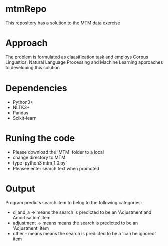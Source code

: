 # mtmRepo
This repository has a solution to the MTM data exercise


# Approach 
The problem is formulated as claasification task and employs Corpus Lingustics, Natural Language Processing and Machine Learning approaches to developing this solution


# Dependencies
* Python3+
* NLTK3+ 
* Pandas 
* Scikit-learn 

# Runing the code
* Please download the 'MTM' folder to a local 
* change directory to MTM 
* type 'python3  mtm_1.0.py'
* Pleasee enter search text when promoted 

# Output
Program predicts search item to belog to the following categories:

* d_and_a -> means the search  is predicted to be an 'Adjustment and Amortisation' item
* adjustment -> means means the search  is predicted to be an 'Adjustment' item
* other - means means the search  is predicted to be  a 'can be ignored' item


